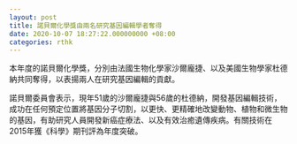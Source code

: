 ```yaml
---
layout: post
title: 諾貝爾化學獎由兩名研究基因編輯學者奪得
date: 2020-10-07 18:27:22.000000000 +08:00
categories: rthk
---
```


本年度的諾貝爾化學獎，分別由法國生物化學家沙爾龐捷、以及美國生物學家杜德納共同奪得，以表揚兩人在研究基因編輯的貢獻。

諾貝爾委員會表示，現年51歲的沙爾龐捷與56歲的杜德納，開發基因編輯技術，成功在任何預定位置將基因分子切割，以更快、更精確地改變動物、植物和微生物的基因，有助研究人員開發新癌症療法、以及有效治癒遺傳疾病。有關技術在2015年獲《科學》期刊評為年度突破。
